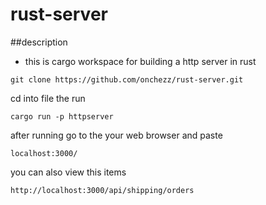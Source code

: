 # rust-server
##description
- this is cargo workspace for building a http server in rust 

```
git clone https://github.com/onchezz/rust-server.git
```
cd into file the run 

```
cargo run -p httpserver
```
after running go to the your web browser and paste 
```
localhost:3000/
```
you can also view this items
```
http://localhost:3000/api/shipping/orders
```
